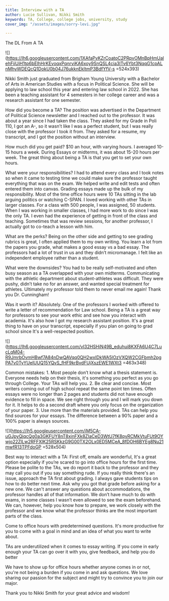 ```yaml
---
title: Interview with a TA
author: Lucie Sullivan, Nikki Smith
keywords: TA, College, college jobs, university, study
cover_img: "/assets/images/sorry-levi.jpg"

---
```

The DL From A TA

![](https://lh6.googleusercontent.com/1XAfaPvKZrCoatoC2PRpvOMnBpHmUalehFiiUiH1tp6bElhHrKEvoqxPqnrviKA6xoy9SnQSL4cia3lTv6Ybt3NqqG1cpALnMhyWDEQcQ1DokU0b04J76ukknEkltmP3BdfYfV-s =524x393)

Nikki Smith just graduated from Brigham Young University with a Bachelor of Arts in American Studies with a focus in Political Science. She will be applying to law school this year and entering law school in 2022. She has been a teaching assistant for 4 semesters in her college career and was a research assistant for one semester.

How did you become a TA? The position was advertised in the Department of Political Science newsletter and I reached out to the professor. It was about a year since I had taken the class. They asked for my Grade in Poli 110, I got an A-, so it wasn’t like I was a perfect student, but I was really close with the professor I took it from. They asked for a resume, my transcript, and I got the position without an interview.

How much did you get paid? $10 an hour, with varying hours. I averaged 10-15 hours a week. During Essays or midterms, it was about 15-20 hours per week. The great thing about being a TA is that you get to set your own hours.

What were your responsibilities? I had to attend every class and I took notes so when it came to testing time we could make sure the professor taught everything that was on the exam. We helped write and edit tests and often entered them into canvas. Grading essays made up the bulk of my responsibility. Most of the time office hours were 10 TAs sitting in the lab arguing politics or watching C-SPAN. I loved working with other TAs in larger classes. For a class with 500 people, I was assigned, 50 students. When I was working in smaller classes, I had more work to do since I was the only TA. I even had the experience of getting in front of the class and teaching. Sometimes that was review sessions, for another professor, I actually got to co-teach a lesson with him.

What are the perks? Being on the other side and getting to see grading rubrics is great, I often applied them to my own writing. You learn a lot from the papers you grade, what makes a good essay vs a bad essay. The professors had a lot of trust in us and they didn’t micromanage. I felt like an independent employee rather than a student.

What were the downsides? You had to be really self-motivated and often busy season as a TA overlapped with your own midterms. Communicating with the athletic department about student-athletes was difficult. They were pushy, didn’t take no for an answer, and wanted special treatment for athletes. Ultimately my professor told them to never email me again! Thank you Dr. Cunningham!

Was it worth it? Absolutely. One of the professors I worked with offered to write a letter of recommendation for Law school. Being a TA is a great way for professors to see your work ethic and see how you interact with academia. It's also how I got my research assistant position. It's a great thing to have on your transcript, especially if you plan on going to grad school since It's a well-respected position.

![](https://lh6.googleusercontent.com/vI32HSHiN49B_eduhui8KXFA6U4C7LucLqM04-R9JmrbOvmHBwf7A84nDwQAVqq0QH2wxIDkWA5lOzVXQW2CGFbmh2pgPA7v0TyYUeIUUQ15YQvS_fHF9krBvdFUjXszEWE1WXt3 =463x348)

Common mistakes: 1. Most people don’t know what a thesis statement is. Everyone needs help on their thesis, it's something you perfect as you go through College. Your TAs will help you. 2. Be clear and concise. Most writers coming out of high school repeat the same point ten times. Often essays were no longer than 2 pages and students did not have enough evidence to fill in space. We see right through you and I will mark you down for it. It helps to do a second draft where you only focus on the organization of your paper. 3. Use more than the materials provided. TAs can help you find sources for your essays. The difference between a 90% paper and a 100% paper is always sources.

![](https://lh5.googleusercontent.com/iM5CA-uGJpyQjqcQg0a3GKFUY8nT8xinFXk8ZIaCeD3WtU7fK8pyRCMkVtuFUt9OYwjo22ZlLw2RFFXIK25RSKkzG9G00TX2OLx0ED5MCeA_8fDOH6BYEg8Nu21mwfR13TPFdoGP =528x504)

Best way to interact with a TA: First off, emails are wonderful, It's a great option especially if you’re scared to go into office hours for the first time. Please be polite to the TAs, we do report it back to the professor and they may call you out if you say something rude. If you really think there's an issue, approach the TA first about grading. I always gave students tips on how to do better next time. Ask why you got that grade before asking for a new one. We can't answer any questions about accommodations, the professor handles all of that information. We don’t have much to do with exams, in some classes I wasn’t even allowed to see the exam beforehand. We can, however, help you know how to prepare, we work closely with the professor and we know what the professor thinks are the most important parts of the class.

Come to office hours with predetermined questions. It's more productive for you to come with a goal in mind and an idea of what you want to write about.

TAs are underutilized when it comes to essay writing. If you come in early enough your TA can go over it with you, give feedback, and help you do better

We have to show up for office hours whether anyone comes in or not, you're not being a burden if you come in and ask questions. We love sharing our passion for the subject and might try to convince you to join our major.

Thank you to Nikki Smith for your great advice and wisdom!